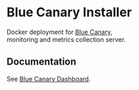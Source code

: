 # Blue Canary Installer

Docker deployment for [Blue Canary](https://github.com/brightfish-be/blue-canary-dashboard),  
monitoring and metrics collection server.

## Documentation
See [Blue Canary Dashboard](https://github.com/brightfish-be/blue-canary-dashboard).
